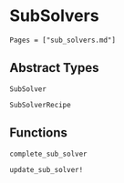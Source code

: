 # SubSolvers  

```@contents
Pages = ["sub_solvers.md"]
```

## Abstract Types

```@docs
SubSolver

SubSolverRecipe
```

## Functions
```@docs
complete_sub_solver

update_sub_solver!
```
